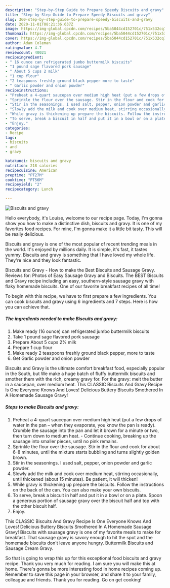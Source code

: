 ```yaml
---
description: "Step-by-Step Guide to Prepare Speedy Biscuits and gravy"
title: "Step-by-Step Guide to Prepare Speedy Biscuits and gravy"
slug: 360-step-by-step-guide-to-prepare-speedy-biscuits-and-gravy
date: 2020-11-01T08:21:36.637Z
image: https://img-global.cpcdn.com/recipes/5ba5044cd152701c/751x532cq70/biscuits-and-gravy-recipe-main-photo.jpg
thumbnail: https://img-global.cpcdn.com/recipes/5ba5044cd152701c/751x532cq70/biscuits-and-gravy-recipe-main-photo.jpg
cover: https://img-global.cpcdn.com/recipes/5ba5044cd152701c/751x532cq70/biscuits-and-gravy-recipe-main-photo.jpg
author: Adam Coleman
ratingvalue: 4.7
reviewcount: 40021
recipeingredient:
- " 16 ounce can refrigerated jumbo buttermilk biscuits"
- "1 pound sage flavored pork sausage"
- " About 5 cups 2 milk"
- "1 cup flour"
- "2 teaspoons freshly ground black pepper more to taste"
- " Garlic powder and onion powder"
recipeinstructions:
- "Preheat a 4-quart saucepan over medium high heat (put a few drops of water in the pan – when they evaporate, you know the pan is ready). Crumble the sausage into the pan and let it brown for a minute or two, then turn down to medium heat. Continue cooking, breaking up the sausage into smaller pieces, until no pink remains."
- "Sprinkle the flour over the sausage. Stir in the flour and cook for about 6-8 minutes, until the mixture starts bubbling and turns slightly golden brown."
- "Stir in the seasonings. I used salt, pepper, onion powder and garlic powder."
- "Slowly add the milk and cook over medium heat, stirring occasionally, until thickened (about 15 minutes). Be patient, it will thicken!"
- "While gravy is thickening up prepare the biscuits. Follow the instructions on the back of the can. You can also make your own biscuits."
- "To serve, break a biscuit in half and put it in a bowl or on a plate. Spoon a generous portion of sausage gravy over the biscuit half and top with the other biscuit half."
- "Enjoy."
categories:
- Recipe
tags:
- biscuits
- and
- gravy

katakunci: biscuits and gravy 
nutrition: 218 calories
recipecuisine: American
preptime: "PT27M"
cooktime: "PT56M"
recipeyield: "2"
recipecategory: Lunch

---
```



![Biscuits and gravy](https://img-global.cpcdn.com/recipes/5ba5044cd152701c/751x532cq70/biscuits-and-gravy-recipe-main-photo.jpg)

Hello everybody, it's Louise, welcome to our recipe page. Today, I'm gonna show you how to make a distinctive dish, biscuits and gravy. It is one of my favorites food recipes. For mine, I'm gonna make it a little bit tasty. This will be really delicious.

Biscuits and gravy is one of the most popular of recent trending meals in the world. It's enjoyed by millions daily. It is simple, it's fast, it tastes yummy. Biscuits and gravy is something that I have loved my whole life. They're nice and they look fantastic.

Biscuits and Gravy - How to make the Best Biscuits and Sausage Gravy. Reviews for: Photos of Easy Sausage Gravy and Biscuits. The BEST Biscuits and Gravy recipe including an easy, southern-style sausage gravy with flaky homemade biscuits. One of our favorite breakfast recipes of all time!


To begin with this recipe, we have to first prepare a few ingredients. You can cook biscuits and gravy using 6 ingredients and 7 steps. Here is how you can achieve that.

<!--inarticleads1-->

##### The ingredients needed to make Biscuits and gravy:

1. Make ready  (16 ounce) can refrigerated jumbo buttermilk biscuits
1. Take 1 pound sage flavored pork sausage
1. Prepare  About 5 cups 2% milk
1. Prepare 1 cup flour
1. Make ready 2 teaspoons freshly ground black pepper, more to taste
1. Get  Garlic powder and onion powder


Biscuits and Gravy is the ultimate comfort breakfast food, especially popular in the South, but We make a huge batch of fluffy buttermilk biscuits and smother them with the rich, creamy gravy for. For the gravy: melt the butter in a saucepan, over medium heat. This CLASSIC Biscuits And Gravy Recipe Is One Everyone Knows And Loves! Delicious Buttery Biscuits Smothered In A Homemade Sausage Gravy! 

<!--inarticleads2-->

##### Steps to make Biscuits and gravy:

1. Preheat a 4-quart saucepan over medium high heat (put a few drops of water in the pan – when they evaporate, you know the pan is ready). Crumble the sausage into the pan and let it brown for a minute or two, then turn down to medium heat. - Continue cooking, breaking up the sausage into smaller pieces, until no pink remains.
1. Sprinkle the flour over the sausage. Stir in the flour and cook for about 6-8 minutes, until the mixture starts bubbling and turns slightly golden brown.
1. Stir in the seasonings. I used salt, pepper, onion powder and garlic powder.
1. Slowly add the milk and cook over medium heat, stirring occasionally, until thickened (about 15 minutes). Be patient, it will thicken!
1. While gravy is thickening up prepare the biscuits. Follow the instructions on the back of the can. You can also make your own biscuits.
1. To serve, break a biscuit in half and put it in a bowl or on a plate. Spoon a generous portion of sausage gravy over the biscuit half and top with the other biscuit half.
1. Enjoy.


This CLASSIC Biscuits And Gravy Recipe Is One Everyone Knows And Loves! Delicious Buttery Biscuits Smothered In A Homemade Sausage Gravy! Biscuits with sausage gravy is one of my favorite meals to make for breakfast. That sausage gravy is savory enough to hit the spot and the homemade biscuits don&#39;t leave anyone hungry. Buttermilk Biscuits and Sausage Cream Gravy. 

So that is going to wrap this up for this exceptional food biscuits and gravy recipe. Thank you very much for reading. I am sure you will make this at home. There's gonna be more interesting food in home recipes coming up. Remember to save this page in your browser, and share it to your family, colleague and friends. Thank you for reading. Go on get cooking!
